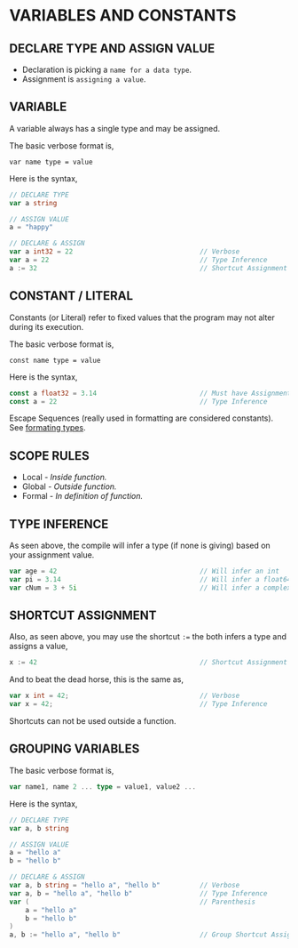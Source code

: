 # VARIABLES AND CONSTANTS

## DECLARE TYPE AND ASSIGN VALUE

* Declaration is picking a `name for a data type`.
* Assignment is `assigning a value`.

## VARIABLE

A variable always has a single type and may be assigned.

The basic verbose format is,

```
var name type = value
```

Here is the syntax,

```go
// DECLARE TYPE
var a string

// ASSIGN VALUE
a = "happy"

// DECLARE & ASSIGN
var a int32 = 22                                // Verbose
var a = 22                                      // Type Inference
a := 32                                         // Shortcut Assignment
```

## CONSTANT / LITERAL

Constants (or Literal) refer to fixed values that the
program may not alter during its execution.

The basic verbose format is,

```
const name type = value
```

Here is the syntax,

```go
const a float32 = 3.14                          // Must have Assignment
const a = 22                                    // Type Inference
```

Escape Sequences (really used in formatting are considered constants).
See [formating types](https://github.com/JeffDeCola/my-cheat-sheets/tree/master/development/languages/go-cheat-sheet/formating-types.md).

## SCOPE RULES

* Local _- Inside function._
* Global _- Outside function._
* Formal _- In definition of function._

## TYPE INFERENCE

As seen above, the compile will infer a type (if none is giving)
based on your assignment value.

```go
var age = 42                                    // Will infer an int
var pi = 3.14                                   // Will infer a float64
var cNum = 3 + 5i                               // Will infer a complex128
```

## SHORTCUT ASSIGNMENT

Also, as seen above, you may use the shortcut `:=`
the both infers a type and assigns a value,

```go
x := 42                                         // Shortcut Assignment
```

And to beat the dead horse, this is the same as,

```go
var x int = 42;                                 // Verbose
var x = 42;                                     // Type Inference
```

Shortcuts can not be used outside a function.

## GROUPING VARIABLES

The basic verbose format is,

```go
var name1, name 2 ... type = value1, value2 ...
```

Here is the syntax,

```go
// DECLARE TYPE
var a, b string

// ASSIGN VALUE
a = "hello a"
b = "hello b"

// DECLARE & ASSIGN
var a, b string = "hello a", "hello b"          // Verbose
var a, b = "hello a", "hello b"                 // Type Inference
var (                                           // Parenthesis
    a = "hello a"
    b = "hello b"
)
a, b := "hello a", "hello b"                    // Group Shortcut Assignment
```
